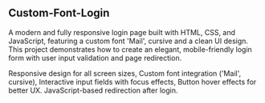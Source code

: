 ## Custom-Font-Login

A modern and fully responsive login page built with HTML, CSS, and JavaScript, featuring a custom font 'Mail', cursive and a clean UI design.
This project demonstrates how to create an elegant, mobile-friendly login form with user input validation and page redirection. 

Responsive design for all screen sizes, Custom font integration ('Mail', cursive), Interactive input fields with focus effects, Button hover effects for better UX.
JavaScript-based redirection after login.

